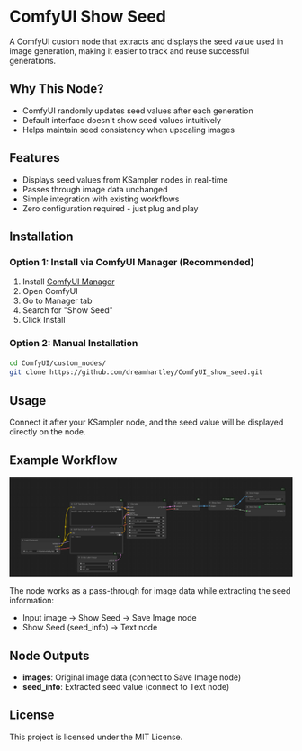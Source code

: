 # ComfyUI Show Seed

A ComfyUI custom node that extracts and displays the seed value used in image generation, making it easier to track and reuse successful generations.

## Why This Node?

- ComfyUI randomly updates seed values after each generation
- Default interface doesn't show seed values intuitively
- Helps maintain seed consistency when upscaling images

## Features

- Displays seed values from KSampler nodes in real-time
- Passes through image data unchanged
- Simple integration with existing workflows
- Zero configuration required - just plug and play

## Installation

### Option 1: Install via ComfyUI Manager (Recommended)
1. Install [ComfyUI Manager](https://github.com/ltdrdata/ComfyUI-Manager)
2. Open ComfyUI
3. Go to Manager tab
4. Search for "Show Seed"
5. Click Install

### Option 2: Manual Installation
```bash
cd ComfyUI/custom_nodes/
git clone https://github.com/dreamhartley/ComfyUI_show_seed.git
```

## Usage
Connect it after your KSampler node, and the seed value will be displayed directly on the node.

## Example Workflow

![Example Workflow](example/workflow.png)

The node works as a pass-through for image data while extracting the seed information:
- Input image → Show Seed → Save Image node
- Show Seed (seed_info) → Text node

## Node Outputs

- **images**: Original image data (connect to Save Image node)
- **seed_info**: Extracted seed value (connect to Text node)

## License

This project is licensed under the MIT License.
